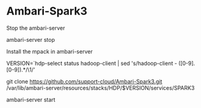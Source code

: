 # Ambari-Spark3

Stop the ambari-server

ambari-server stop

Install the mpack in ambari-server

VERSION=`hdp-select status hadoop-client | sed 's/hadoop-client - \([0-9]\.[0-9]\).*/\1/'


git clone https://github.com/support-cloud/Ambari-Spark3.git /var/lib/ambari-server/resources/stacks/HDP/$VERSION/services/SPARK3


ambari-server start
